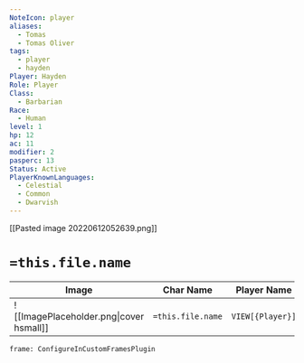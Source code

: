 ```yaml
---
NoteIcon: player
aliases:
  - Tomas
  - Tomas Oliver
tags:
  - player
  - hayden
Player: Hayden
Role: Player
Class:
  - Barbarian
Race:
  - Human
level: 1
hp: 12
ac: 11
modifier: 2
pasperc: 13
Status: Active
PlayerKnownLanguages:
  - Celestial
  - Common
  - Dwarvish
---
```




[[Pasted image 20220612052639.png]]

# `=this.file.name`

| Image                                              | Char Name         | Player Name    | Class         | Race         | Level         |
| -------------------------------------------------- | ----------------- | -------------- | ------------- | ------------ | ------------- |
| ![[ImagePlaceholder.png\|cover hsmall]] | `=this.file.name` |  `VIEW[{Player}]` | `VIEW[{Class}]` | `VIEW[{Race}]` | `VIEW[{level}]` |

```custom-frames
frame: ConfigureInCustomFramesPlugin
```


